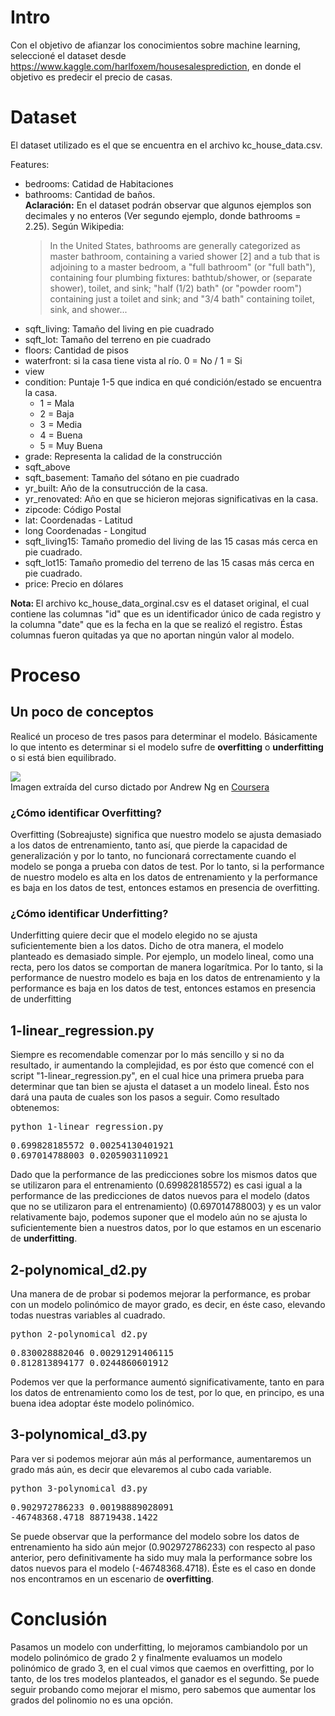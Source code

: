 # Intro
Con el objetivo de afianzar los conocimientos sobre machine learning, seleccioné el dataset desde https://www.kaggle.com/harlfoxem/housesalesprediction, en donde el objetivo es predecir el precio de casas.

# Dataset
El dataset utilizado es el que se encuentra en el archivo kc_house_data.csv.

Features:
<ul>
  <li> bedrooms: Catidad de Habitaciones</li>
  <li> bathrooms: Cantidad de baños. 
        <br />
        <b>Aclaración:</b> En el dataset podrán observar que algunos ejemplos son decimales y no enteros (Ver segundo ejemplo, donde      bathrooms = 2.25). 
        Según Wikipedia: <blockquote cite="https://en.wikipedia.org/wiki/Bathroom#Terminology_in_the_United_States">In the United States, bathrooms are generally categorized as master bathroom, containing a varied shower [2] and a tub that is adjoining to a master bedroom, a "full bathroom" (or "full bath"), containing four plumbing fixtures: bathtub/shower, or (separate shower), toilet, and sink; "half (1/2) bath" (or "powder room") containing just a toilet and sink; and "3/4 bath" containing toilet, sink, and shower...</blockquote>
  
  </li>
  <li> sqft_living: Tamaño del living en pie cuadrado</li>
  <li> sqft_lot: Tamaño del terreno en pie cuadrado </li>
  <li> floors: Cantidad de pisos </li>
  <li> waterfront: si la casa tiene vista al río. 0 = No / 1 = Si </li>
  <li> view </li>
  <li> 
      condition: Puntaje 1-5 que indica en qué condición/estado se encuentra la casa.
      <ul>
        <li>1 = Mala</li>
        <li>2 = Baja</li>
        <li>3 = Media</li>
        <li>4 = Buena</li>
        <li>5 = Muy Buena</li>
      </ul>
  </li>
  <li> grade: Representa la calidad de la construcción </li>
  <li> sqft_above </li>
  <li> sqft_basement: Tamaño del sótano en pie cuadrado </li>
  <li> yr_built: Año de la consutrucción de la casa. </li>
  <li> yr_renovated: Año en que se hicieron mejoras significativas en la casa. </li>
  <li> zipcode: Código Postal </li>
  <li> lat: Coordenadas - Latitud </li>
  <li> long Coordenadas - Longitud </li>
  <li> sqft_living15: Tamaño promedio del living de las 15 casas más cerca en pie cuadrado. </li>
  <li> sqft_lot15: Tamaño promedio del terreno de las 15 casas más cerca en pie cuadrado. </li>
  <li> price: Precio en dólares </li> 
</ul>
<b>Nota: </b> El archivo kc_house_data_orginal.csv es el dataset original, el cual contiene las columnas "id" que es un identificador único de cada registro y la columna "date" que es la fecha en la que se realizó el registro. Éstas columnas fueron quitadas ya que no aportan ningún valor al modelo.

# Proceso
<h2>Un poco de conceptos </h2>
Realicé un proceso de tres pasos para determinar el modelo. Básicamente lo que intento es determinar si el modelo sufre de <b>overfitting</b> o <b>underfitting</b> o si está bien equilibrado.


<img src="https://s15.postimg.org/bbt6a5m97/t0zit.png"></img>
<br />
Imagen extraída del curso dictado por Andrew Ng en <a href="https://www.coursera.org/learn/machine-learning">Coursera</a>

<h3>¿Cómo identificar Overfitting?</h3>
Overfitting (Sobreajuste) significa que nuestro modelo se ajusta demasiado a los datos de entrenamiento, tanto así, que pierde la capacidad de generalización y por lo tanto, no funcionará correctamente cuando el modelo se ponga a prueba con datos de test. Por lo tanto, si la performance de nuestro modelo es alta en los datos de entrenamiento y la performance es baja en los datos de test, entonces estamos en presencia de overfitting.

<h3>¿Cómo identificar Underfitting?</h3>
Underfitting quiere decir que el modelo elegido no se ajusta suficientemente bien a los datos. Dicho de otra manera, el modelo planteado es demasiado simple. Por ejemplo, un modelo lineal, como una recta, pero los datos se comportan de manera logarítmica. Por lo tanto, si la performance de nuestro modelo es baja en los datos de entrenamiento y la performance es baja en los datos de test, entonces estamos en presencia de underfitting

<h2>1-linear_regression.py </h2>
Siempre es recomendable comenzar por lo más sencillo y si no da resultado, ir aumentando la complejidad, es por ésto que comencé con el  script "1-linear_regression.py", en el cual hice una primera prueba para determinar que tan bien se ajusta el dataset a un modelo lineal. Ésto nos dará una pauta de cuales son los pasos a seguir.
Como resultado obtenemos:
<pre>
python 1-linear_regression.py
</pre>
<pre>
0.699828185572 0.00254130401921
0.697014788003 0.0205903110921
</pre>

Dado que la performance de las predicciones sobre los mismos datos que se utilizaron para el entrenamiento (0.699828185572) es casi igual a la performance de las predicciones de datos nuevos para el modelo (datos que no se utilizaron para el entrenamiento) (0.697014788003) y es un valor relativamente bajo, podemos suponer que el modelo aún no se ajusta lo suficientemente bien a nuestros datos, por lo que estamos en un escenario de <b>underfitting</b>.

<h2>2-polynomical_d2.py </h2>
Una manera de de probar si podemos mejorar la performance, es probar con un modelo polinómico de mayor grado, es decir, en éste caso, elevando todas nuestras variables al cuadrado.
<pre>
python 2-polynomical_d2.py 
</pre>
<pre>
0.830028882046 0.00291291406115
0.812813894177 0.0244860601912
</pre>
Podemos ver que la performance aumentó significativamente, tanto en para los datos de entrenamiento como los de test, por lo que, en principo, es una buena idea adoptar éste modelo polinómico.

<h2>3-polynomical_d3.py</h2>
Para ver si podemos mejorar aún más al performance, aumentaremos un grado más aún, es decir que elevaremos al cubo cada variable.
<pre>
python 3-polynomical_d3.py 
</pre>
<pre>
0.902972786233 0.00198889028091
-46748368.4718 88719438.1422
</pre>
Se puede observar que la performance del modelo sobre los datos de entrenamiento ha sido aún mejor (0.902972786233) con respecto al paso anterior, pero definitivamente ha sido muy mala la performance sobre los datos nuevos para el modelo (-46748368.4718). Éste es el caso en donde nos encontramos en un escenario de <b>overfitting</b>.

# Conclusión
Pasamos un modelo con underfitting, lo mejoramos cambiandolo por un modelo polinómico de grado 2 y finalmente evaluamos un modelo polinómico de grado 3, en el cual vimos que caemos en overfitting, por lo tanto, de los tres modelos planteados, el ganador es el segundo. Se puede seguir probando como mejorar el mismo, pero sabemos que aumentar los grados del polinomio no es una opción.
